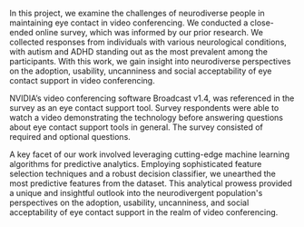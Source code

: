 In this project, we examine the challenges of neurodiverse people in maintaining eye contact in video conferencing.
We conducted a close-ended online survey, which was informed by our prior research. We collected responses from
individuals with various neurological conditions, with autism and ADHD standing out as the most prevalent among the
participants. With this work, we gain insight into neurodiverse perspectives on the adoption, usability, uncanniness
and social acceptability of eye contact support in video conferencing.

NVIDIA’s video conferencing software Broadcast v1.4, was referenced in the survey as an eye contact support tool. 
Survey respondents were able to watch a video demonstrating the technology before answering questions about
eye contact support tools in general. The survey consisted of required and optional questions.

A key facet of our work involved leveraging cutting-edge machine learning algorithms for predictive analytics. 
Employing sophisticated feature selection techniques and a robust decision classifier, we unearthed the most predictive features from the dataset. 
This analytical prowess provided a unique and insightful outlook into the neurodivergent population's perspectives on the adoption, usability, uncanniness, and social acceptability of eye contact support in the realm of video conferencing.
